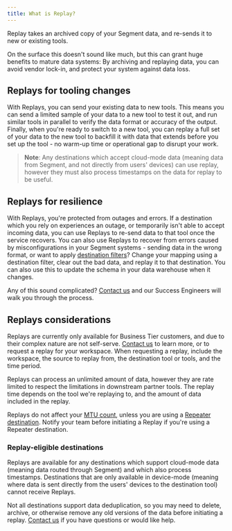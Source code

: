 ```yaml
---
title: What is Replay?
---
```


Replay takes an archived copy of your Segment data, and re-sends it to new or existing tools.

On the surface this doesn't sound like much, but this can grant huge benefits to mature data systems: By archiving and replaying data, you can avoid vendor lock-in, and protect your system against data loss.

## Replays for tooling changes

With Replays, you can send your existing data to new tools.
This means you can send a limited sample of your data to a new tool to test it out, and run similar tools in parallel to verify the data format or accuracy of the output. Finally, when you're ready to switch to a new tool, you can replay a full set of your data to the new tool to backfill it with data that extends before you set up the tool - no warm-up time or operational gap to disrupt your work.

> **Note**: Any destinations which accept cloud-mode data (meaning data from Segment, and not directly from users' devices) can use replay, however they must also process timestamps on the data for replay to be useful.

<!-- TODO: insert a list of destinations which are replay-eligible, see REPLAYS-38-->

## Replays for resilience

With Replays, you're protected from outages and errors.  If a destination which you rely on experiences an outage, or temporarily isn't able to accept incoming data, you can use Replays to re-send data to that tool once the service recovers. You can also use Replays to recover from errors caused by misconfigurations in your Segment systems - sending data in the wrong format, or want to apply [destination filters](/docs/connections/destinations/destination-filters/)? Change your mapping using a destination filter, clear out the bad data, and replay it to that destination. You can also use this to update the schema in your data warehouse when it changes.

Any of this sound complicated? [Contact us](https://segment.com/help/contact/) and our Success Engineers will walk you through the process.

## Replays considerations

Replays are currently only available for Business Tier customers, and due to their complex nature are not self-serve. [Contact us](https://segment.com/help/contact/) to learn more, or to request a replay for your workspace. When requesting a replay, include the workspace, the source to replay from, the destination tool or tools, and the time period.

Replays can process an unlimited amount of data, however they are rate limited to respect the limitations in downstream partner tools. The replay time depends on the tool we're replaying to, and the amount of data included in the replay.

Replays do not affect your [MTU count](/docs/guides/usage-and-billing/mtus-and-throughput/), unless you are using a [Repeater destination](/docs/connections/destinations/catalog/repeater/). Notify your team before initiating a Replay if you're using a Repeater destination.

### Replay-eligible destinations

Replays are available for any destinations which support cloud-mode data (meaning data routed through Segment) and which also process timestamps. Destinations that are only available in device-mode (meaning where data is sent directly from the users' devices to the destination tool) cannot receive Replays.

Not all destinations support data deduplication, so you may need to delete, archive, or otherwise remove any old versions of the data before initiating a replay. [Contact us](https://segment.com/help/contact/) if you have questions or would like help.
